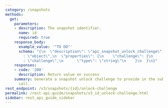```yaml
---
category: /snapshots
methods:
  get:
    parameters:
    - description: The snapshot identifier.
      name: id
      required: true
    response_body:
      example_value: '"TO DO"'
      schema: "{\n  \"description\": \"api_snapshot_unlock_challenge\",\n  \"type\"\
        : \"object\",\n  \"properties\": {\n    \"challenge\": {\n      \"description\"\
        : \"challenge\",\n      \"type\": \"string\"\n    }\n  }\n}"
    responses:
    - code: '200'
      description: Return value on success
    summary: Generate a snapshot unlock challenge to provide in the subsequent unlock
      call.
rest_endpoint: /v3/snapshots/{id}/unlock-challenge
permalink: /rest-api-guide/snapshots/v3_id_unlock-challenge.html
sidebar: rest_api_guide_sidebar
---
```

